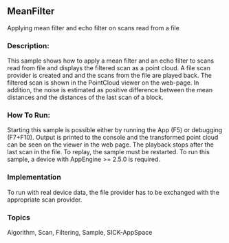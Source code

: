 ## MeanFilter
Applying mean filter and echo filter on scans read from a file

### Description:
This sample shows how to apply a mean filter and an echo filter to scans read
from file and displays the filtered scan as a point cloud. A file scan provider is
created and and the scans from the file are played back. The filtered scan is
shown in the PointCloud viewer on the web-page.
In addition, the noise is estimated as positive difference between the mean distances
and the distances of the last scan of a block.

### How To Run:
Starting this sample is possible either by running the App (F5) or
debugging (F7+F10). Output is printed to the console and the transformed
point cloud can be seen on the viewer in the web page. The playback stops
after the last scan in the file. To replay, the sample must be restarted.
To run this sample, a device with AppEngine >= 2.5.0 is required.

### Implementation
To run with real device data, the file provider has to be exchanged with the
appropriate scan provider.

### Topics
Algorithm, Scan, Filtering, Sample, SICK-AppSpace
